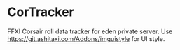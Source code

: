 # CorTracker
FFXI Corsair roll data tracker for eden private server.
Use https://git.ashitaxi.com/Addons/imguistyle for UI style.
